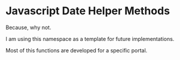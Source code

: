 # Javascript Date Helper Methods

Because, why not.

I am using this namespace as a template for future implementations.

Most of this functions are developed for a specific portal.
